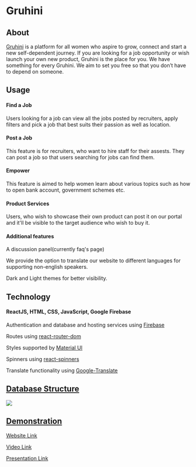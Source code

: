 # Gruhini
<h2>About</h2>
<p><a href="https://gruhini-efac0.web.app/">Gruhini</a> is a platform for all women who aspire to grow, connect and start a new self-dependent journey. If you are looking for a job opportunity or wish launch your own new product, Gruhini is the place for you. We have something for every Gruhini. We aim to set you free so that you don’t have to depend on someone.
</p>
<h2>Usage</h2>
<h4>Find a Job</h4>
<p>Users looking for a job can view all the jobs posted by recruiters, apply filters and pick a job that best suits their passion as well as location.</p>
<h4>Post a Job</h4>
<p>This feature is for recruiters, who want to hire staff for their assests. They can post a job so that users searching for jobs can find them.</p>
<h4>Empower</h4>
<p>This feature is aimed to help women learn about various topics such as how to open bank account, government schemes etc.</p>
<h4>Product Services</h4>
<p>Users, who wish to showcase their own product can post it on our portal and it'll be visible to the target audience who wish to buy it.</p>
<h4>Additional features</h4>
<p>A discussion panel(currently faq's page)</p>
<p>We provide the option to translate our website to different languages for supporting non-english speakers.</p>
<p>Dark and Light themes for better visibility.</p>
<h2>Technology</h2>
<h4>ReactJS, HTML, CSS, JavaScript, Google Firebase</h4>
<p>Authentication and database and hosting services using <a href="https://firebase.google.com/">Firebase</a></p>
<p>Routes using <a href="https://www.npmjs.com/package/react-router-dom">react-router-dom</a></p>
<p>Styles supported by <a href="https://mui.com/">Material UI</a></p>
<p>Spinners using <a  href="https://www.npmjs.com/package/react-spinners">react-spinners</a></p>
<p>Translate functionality using <a  href="https://www.npmjs.com/package/google-translate">Google-Translate</p>
<h2>Database Structure</h2>
<img src="https://user-images.githubusercontent.com/75926051/158048658-1060320b-95c5-4d84-b003-c5027edfae01.png" />
<h2>Demonstration</h2>
<p><a href="https://gruhini-efac0.web.app/">Website Link</a>
<p><a href="https://youtu.be/W5Cc-oLQ09c">Video Link</a>
<p><a href="https://docs.google.com/presentation/d/1BgxTTEs4ap2ziJ5xFCgTPXmZvxDBCWdpUALB4CXRaZo/edit?usp=sharing">Presentation Link</a>
